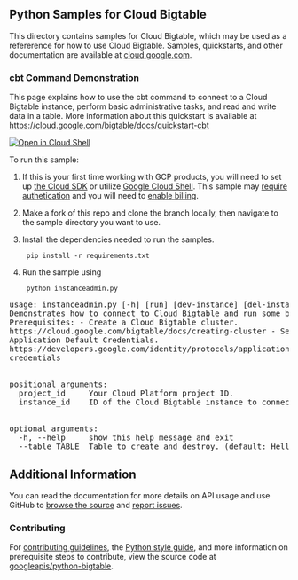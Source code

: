 [//]: # "This README.md file is auto-generated, all changes to this file will be lost."
[//]: # "To regenerate it, use `python -m synthtool`."

## Python Samples for Cloud Bigtable

This directory contains samples for Cloud Bigtable, which may be used as a refererence for how to use Cloud Bigtable. 
Samples, quickstarts, and other documentation are available at <a href="https://cloud.google.com/bigtable">cloud.google.com</a>.


### cbt Command Demonstration

This page explains how to use the cbt command to connect to a Cloud Bigtable instance, perform basic administrative tasks, and read and write data in a table. More information about this quickstart is available at https://cloud.google.com/bigtable/docs/quickstart-cbt


<a href="https://console.cloud.google.com/cloudshell/open?git_repo=https://github.com/googleapis/python-bigtable&page=editor&open_in_editor=instanceadmin.py"><img alt="Open in Cloud Shell" src="http://gstatic.com/cloudssh/images/open-btn.png"> 
</a>

To run this sample:

1. If this is your first time working with GCP products, you will need to set up [the Cloud SDK][cloud_sdk] or utilize [Google Cloud Shell][gcloud_shell]. This sample may [require authetication][authentication] and you will need to [enable billing][enable_billing].

1. Make a fork of this repo and clone the branch locally, then navigate to the sample directory you want to use.

1. Install the dependencies needed to run the samples.

        pip install -r requirements.txt

1. Run the sample using

        python instanceadmin.py


<pre>usage: instanceadmin.py [-h] [run] [dev-instance] [del-instance] [add-cluster] [del-cluster] project_id instance_id cluster_id<br>Demonstrates how to connect to Cloud Bigtable and run some basic operations.<br>Prerequisites: - Create a Cloud Bigtable cluster.<br>https://cloud.google.com/bigtable/docs/creating-cluster - Set your Google<br>Application Default Credentials.<br>https://developers.google.com/identity/protocols/application-default-<br>credentials<br><br><br>positional arguments:<br>&nbsp; project_id &nbsp; &nbsp; Your Cloud Platform project ID.<br>&nbsp; instance_id &nbsp; &nbsp;ID of the Cloud Bigtable instance to connect to.<br><br><br>optional arguments:<br>&nbsp; -h, --help &nbsp; &nbsp; show this help message and exit<br>&nbsp; --table TABLE &nbsp;Table to create and destroy. (default: Hello-Bigtable)</pre>

## Additional Information

You can read the documentation for more details on API usage and use GitHub
to [browse the source][source] and [report issues][issues].

### Contributing
For [contributing guidelines][contrib_guide], the [Python style guide][py_style], and more information on prerequisite steps to contribute, view the source code at <a href="https://github.com/googleapis/python-bigtable">googleapis/python-bigtable</a>.

[authentication]: https://cloud.google.com/docs/authentication/getting-started
[enable_billing]:https://cloud.google.com/apis/docs/getting-started#enabling_billing
[client_library_python]: https://googlecloudplatform.github.io/google-cloud-python/
[source]: https://github.com/GoogleCloudPlatform/google-cloud-python
[issues]: https://github.com/GoogleCloudPlatform/google-cloud-python/issues
[contrib_guide]: https://github.com/googleapis/google-cloud-python/blob/master/CONTRIBUTING.rst
[py_style]: http://google.github.io/styleguide/pyguide.html
[cloud_sdk]: https://cloud.google.com/sdk/docs
[gcloud_shell]: https://cloud.google.com/shell/docs
[gcloud_shell]: https://cloud.google.com/shell/docs
